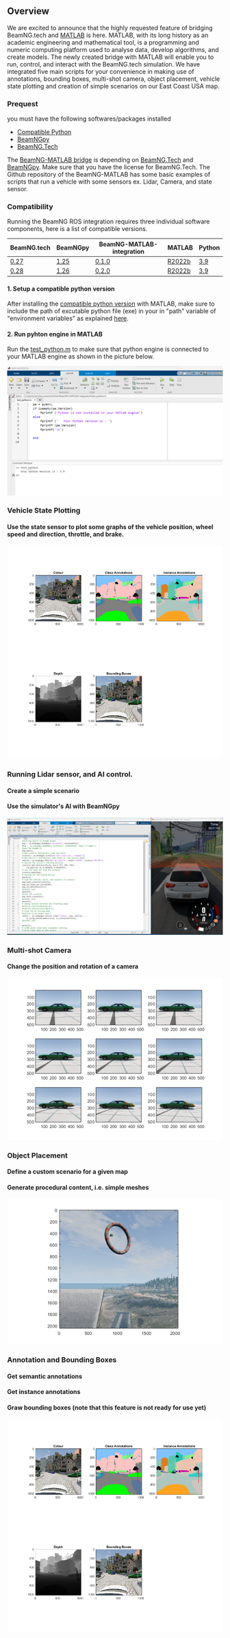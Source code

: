 
## Overview 
We are excited to announce that the highly requested feature of bridging BeamNG.tech and [MATLAB](https://www.mathworks.com/products/matlab.html) is here. MATLAB, with its long history as an academic engineering and mathematical tool, is a programming and numeric computing platform used to analyse data, develop algorithms, and create models. The newly created bridge with MATLAB will enable you to run, control, and interact with the BeamNG.tech simulation. We have integrated five main scripts for your convenience in making use of annotations, bounding boxes, multi-shot camera, object placement, vehicle state plotting and creation of simple scenarios on our East Coast USA map.

### Prequest 
you must have the following softwares/packages installed 
* [Compatible Python](https://www.mathworks.com/support/requirements/python-compatibility.html) 
* [BeamNGpy](https://pypi.org/project/beamngpy/)
* [BeamNG.Tech](https://documentation.beamng.com/beamng_tech/)


The [BeamNG-MATLAB bridge](https://github.com/BeamNG/BeamNG-MATLAB-integration) is depending on [BeamNG.Tech](https://documentation.beamng.com/beamng_tech/) and [BeamNGpy](https://documentation.beamng.com/beamng_tech/beamngpy/). Make sure that you have the license for BeamNG.Tech. The Github repository of the BeamNG-MATLAB has some basic examples of scripts that run a vehicle with some sensors ex. Lidar, Camera, and state sensor. 

### Compatibility  

Running the BeamNG ROS integration requires three individual software components, here is a list of compatible versions.

| BeamNG.tech | BeamNGpy | BeamNG-MATLAB-integration | MATLAB | Python  |
|-------------|----------|---------------------------|--------|---------|
| [0.27](https://beamng.tech/blog/beamng-tech-027/)        | [1.25](https://github.com/BeamNG/BeamNGpy/releases/tag/v1.25)     | [0.1.0](https://github.com/BeamNG/BeamNG-MATLAB-integration/releases/tag/v0.1.0)                     | [R2022b](https://www.mathworks.com/products/new_products/latest_features.html) | [3.9](https://www.python.org/downloads/release/python-390/)     | 
| [0.28](https://beamng.tech/blog/beamng-tech-027/)        | [1.26](https://github.com/BeamNG/BeamNGpy/releases/tag/v1.26)     | [0.2.0](https://github.com/BeamNG/BeamNG-MATLAB-integration/releases/tag/v0.1.1)                     | [R2022b](https://www.mathworks.com/products/new_products/latest_features.html) | [3.9](https://www.python.org/downloads/release/python-390/)     | 

 #### 1. Setup a compatible python version   
After installing the [compatible python version](https://www.mathworks.com/support/requirements/python-compatibility.html) with MATLAB, make sure to include the path of excutable python file (exe) in your in "path" variable of "environment variables" as explained [here](https://docs.oracle.com/en/database/oracle/machine-learning/oml4r/1.5.1/oread/creating-and-modifying-environment-variables-on-windows.html#GUID-DD6F9982-60D5-48F6-8270-A27EC53807D0).  

#### 2. Run pyhton engine in MATLAB 
Run the [test_python.m](https://github.com/BeamNG/BeamNG-MATLAB-integration/blob/main/test_python.m) to make sure that python engine is connected to your MATLAB engine as shown in the picture below. 


![Testing python in MATLAB](https://raw.githubusercontent.com/BeamNG/BeamNG-MATLAB-integration/main/media/test_python.png)




### Vehicle State Plotting
#### Use the state sensor to plot some graphs of the vehicle position, wheel speed and direction, throttle, and brake. 
![Vehicle state ploting](https://raw.githubusercontent.com/BeamNG/BeamNG-MATLAB-integration/main/media/annotation_bounding_boxes.png)


### Running Lidar sensor, and AI control. 
#### Create a simple scenario
#### Use the simulator's AI with BeamNGpy
![Lidar sensor and AI control mode](https://raw.githubusercontent.com/BeamNG/BeamNG-MATLAB-integration/main/media/lidar_tour.png)

### Multi-shot Camera    
#### Change the position and rotation of a camera
![Multi-shot Camera](https://raw.githubusercontent.com/BeamNG/BeamNG-MATLAB-integration/main/media/multi_shots_1.png)

### Object Placement    
#### Define a custom scenario for a given map
#### Generate procedural content, i.e. simple meshes
![Object Placement](https://raw.githubusercontent.com/BeamNG/BeamNG-MATLAB-integration/main/media/object_placment_0.png)



### Annotation and Bounding Boxes
#### Get semantic annotations
#### Get instance annotations
#### Graw bounding boxes (note that this feature is not ready for use yet)
![Annotation and Bounding Boxes](https://raw.githubusercontent.com/BeamNG/BeamNG-MATLAB-integration/main/media/annotation_bounding_boxes.png)
